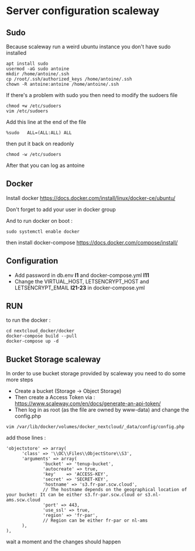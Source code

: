 # Server configuration scaleway

## Sudo 

Because scaleway run a weird ubuntu instance you don't have sudo installed
```
apt install sudo
usermod -aG sudo antoine
mkdir /home/antoine/.ssh
cp /root/.ssh/authorized_keys /home/antoine/.ssh
chown -R antoine:antoine /home/antoine/.ssh
```
If there's a problem with sudo you then need to modify the sudoers file
```
chmod +w /etc/sudoers
vim /etc/sudoers
```
Add this line at the end of the file
```
%sudo   ALL=(ALL:ALL) ALL
```
then put it back on readonly
```
chmod -w /etc/sudoers
```

After that you can log as antoine

## Docker

Install docker https://docs.docker.com/install/linux/docker-ce/ubuntu/

Don't forget to add your user in docker group

And to run docker on boot :
```
sudo systemctl enable docker
```
then install docker-compose
https://docs.docker.com/compose/install/

## Configuration

* Add password in db.env __l1__ and docker-compose.yml __l11__
* Change the VIRTUAL_HOST, LETSENCRYPT_HOST and LETSENCRYPT_EMAIL __l21-23__ in docker-compose.yml

## RUN

to run the docker :
```
cd nextcloud_docker/docker
docker-compose build --pull
docker-compose up -d
```

## Bucket Storage scaleway

In order to use bucket storage provided by scaleway you need to do some more steps
* Create a bucket (Storage -> Object Storage)
* Then create a Access Token via :
  https://www.scaleway.com/en/docs/generate-an-api-token/
* Then log in as root (as the file are owned by www-data) and change the config.php
```
vim /var/lib/docker/volumes/docker_nextcloud/_data/config/config.php
```
add those lines :
```
'objectstore' => array(
      'class' => '\\OC\\Files\\ObjectStore\\S3',
      'arguments' => array(
              'bucket' => 'tenup-bucket',
              'autocreate' => true,
              'key'    => 'ACCESS-KEY',
              'secret' => 'SECRET-KEY',
              'hostname' => 's3.fr-par.scw.cloud',
              // The hostname depends on the geographical location of your bucket: It can be either s3.fr-par.scw.cloud or s3.nl-ams.scw.cloud
              'port' => 443,
              'use_ssl' => true,
              'region' => 'fr-par',
              // Region can be either fr-par or nl-ams
      ),
),
```

wait a moment and the changes should happen
